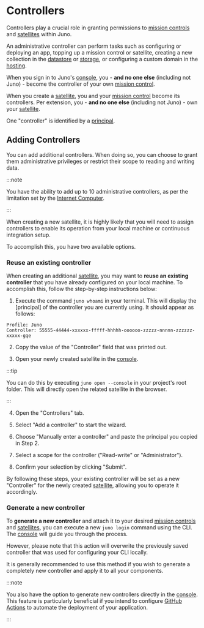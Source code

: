 # Controllers

Controllers play a crucial role in granting permissions to [mission controls] and [satellites] within Juno.

An administrative controller can perform tasks such as configuring or deploying an app, topping up a mission control or satellite, creating a new collection in the [datastore](build/datastore.md) or [storage](build/storage.md), or configuring a custom domain in the [hosting](build/hosting.md).

When you sign in to Juno's [console], you - **and no one else** (including not Juno) - become the controller of your own [mission control].

When you create a [satellite], you and your [mission control] become its controllers. Per extension, you - **and no one else** (including not Juno) - own your [satellite].

One "controller" is identified by a [principal](../terminology.md#principal).

## Adding Controllers

You can add additional controllers. When doing so, you can choose to grant them administrative privileges or restrict their scope to reading and writing data.

:::note

You have the ability to add up to 10 administrative controllers, as per the limitation set by the [Internet Computer](https://internetcomputer.org/docs/current/references/ic-interface-spec#ic-create_canister).

:::

When creating a new satellite, it is highly likely that you will need to assign controllers to enable its operation from your local machine or continuous integration setup.

To accomplish this, you have two available options.

### Reuse an existing controller

When creating an additional [satellite], you may want to **reuse an existing controller** that you have already configured on your local machine. To accomplish this, follow the step-by-step instructions below:

1. Execute the command `juno whoami` in your terminal. This will display the [principal] of the controller you are currently using. It should appear as follows:

```
Profile: Juno
Controller: 55555-44444-xxxxxx-fffff-hhhhh-oooooo-zzzzz-nnnnn-zzzzzz-xxxxx-gqe
```

2. Copy the value of the "Controller" field that was printed out.

3. Open your newly created satellite in the [console].

:::tip

You can do this by executing `juno open --console` in your project's root folder. This will directly open the related satellite in the browser.

:::

4. Open the "Controllers" tab.

5. Select "Add a controller" to start the wizard.

6. Choose "Manually enter a controller" and paste the principal you copied in Step 2.

7. Select a scope for the controller ("Read-write" or "Administrator").

8. Confirm your selection by clicking "Submit".

By following these steps, your existing controller will be set as a new "Controller" for the newly created [satellite], allowing you to operate it accordingly.

### Generate a new controller

To **generate a new controller** and attach it to your desired [mission controls] and [satellites], you can execute a new `juno login` command using the CLI. The [console] will guide you through the process.

However, please note that this action will overwrite the previously saved controller that was used for configuring your CLI locally.

It is generally recommended to use this method if you wish to generate a completely new controller and apply it to all your components.

:::note

You also have the option to generate new controllers directly in the [console]. This feature is particularly beneficial if you intend to configure [GitHub Actions](../miscellaneous/github_actions) to automate the deployment of your application.

:::

[console]: ../terminology.md#console
[satellite]: ../terminology.md#satellite
[satellites]: ../terminology.md#satellite
[mission control]: ../terminology.md#mission-control
[mission controls]: ../terminology.md#mission-control
